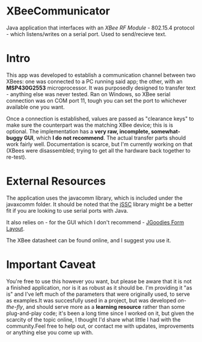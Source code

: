 XBeeCommunicator
================

Java application that interfaces with an <i>XBee RF Module</i> - 802.15.4 protocol - which listens/writes on a serial port. Used to send/recieve text.


Intro
================

This app was developed to establish a communication channel between two XBees: one was connected to a PC running said app; the other, with an <b>MSP430G2553</b> microprocessor. It was purposedly designed to transfer text - anything else was never tested. Ran on Windows, so XBee serial connection was on COM port 11, tough you can set the port to whichever available one you want.

Once a connection is established, values are passed as "clearance keys" to make sure the counterpart was the matching XBee device; this is is optional. The implementation has a <b>very raw, incomplete, somewhat-buggy GUI</b>, which <b>I do not 
recommend</b>. The actual transfer parts should work fairly well. Documentation is scarce, but I'm currently working on that (XBees were disassembled; trying to get all the hardware back together to re-test).


External Resources
================

The application uses the javacomm library, which is included under the javaxcomm folder. It should be noted that the <a href="https://code.google.com/p/java-simple-serial-connector/">jSSC</a> library might be a better fit if you are looking to use serial ports with Java.

It also relies on - for the GUI which I don't recommend - <a href="http://www.jgoodies.com/freeware/libraries/forms/">JGoodies Form Layout</a>.

The XBee datasheet can be found online, and I suggest you use it.


Important Caveat
================

You're free to use this however you want, but please be aware that it is not a finished application, nor is it as robust as it should be. I'm providing it "as is" and I've left much of the parameters that were originally used, to serve as examples.It was succesfully  used in a project, but was developed <i>on-the-fly</i>, and should serve more as a <b>learning resource</b> rather than some plug-and-play code; it's been a long time since  I worked on it, but given the scarcity of the topic online, I thought I'd share what little I had with the community.Feel free to help out, or contact me with updates, improvements or anything else you come up with.

